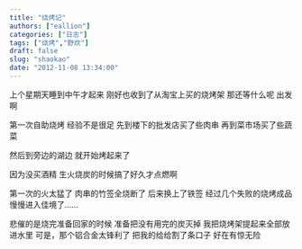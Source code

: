 ```yaml
---
title: "烧烤记"
authors: ["eallion"]
categories: ["日志"]
tags: ["烧烤","野炊"]
draft: false
slug: "shaokao"
date: "2012-11-08 13:34:00"
---
```


上个星期天睡到中午才起来
刚好也收到了从淘宝上买的烧烤架
那还等什么呢
出发啊

第一次自助烧烤
经验不是很足
先到楼下的批发店买了些肉串
再到菜市场买了些蔬菜

然后到旁边的湖边
就开始烤起来了

因为没买酒精
生火烧炭的时候搞了好久才点燃啊

第一次的火太猛了
肉串的竹签全烧断了
后来换上了铁签
经过几个失败的烧烤成品
慢慢进入佳境了……

悲催的是烧完准备回家的时候
准备把没有用完的炭灭掉
我把烧烤架提起来全部放进水里
可是，那个铝合金太锋利了
把我的给给割了条口子
好在有惊无险
